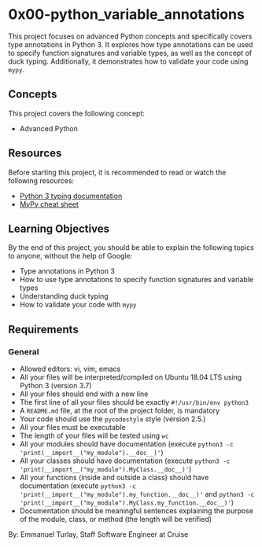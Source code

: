 # 0x00-python_variable_annotations

This project focuses on advanced Python concepts and specifically covers type annotations in Python 3. It explores how type annotations can be used to specify function signatures and variable types, as well as the concept of duck typing. Additionally, it demonstrates how to validate your code using `mypy`.

## Concepts

This project covers the following concept:

- Advanced Python

## Resources

Before starting this project, it is recommended to read or watch the following resources:

- [Python 3 typing documentation](https://docs.python.org/3/library/typing.html)
- [MyPy cheat sheet](https://mypy.readthedocs.io/en/stable/cheat_sheet_py3.html)

## Learning Objectives

By the end of this project, you should be able to explain the following topics to anyone, without the help of Google:

- Type annotations in Python 3
- How to use type annotations to specify function signatures and variable types
- Understanding duck typing
- How to validate your code with `mypy`

## Requirements

### General

- Allowed editors: vi, vim, emacs
- All your files will be interpreted/compiled on Ubuntu 18.04 LTS using Python 3 (version 3.7)
- All your files should end with a new line
- The first line of all your files should be exactly `#!/usr/bin/env python3`
- A `README.md` file, at the root of the project folder, is mandatory
- Your code should use the `pycodestyle` style (version 2.5.)
- All your files must be executable
- The length of your files will be tested using `wc`
- All your modules should have documentation (execute `python3 -c 'print(__import__("my_module").__doc__)'`)
- All your classes should have documentation (execute `python3 -c 'print(__import__("my_module").MyClass.__doc__)'`)
- All your functions (inside and outside a class) should have documentation (execute `python3 -c 'print(__import__("my_module").my_function.__doc__)'` and `python3 -c 'print(__import__("my_module").MyClass.my_function.__doc__)'`)
- Documentation should be meaningful sentences explaining the purpose of the module, class, or method (the length will be verified)

By: Emmanuel Turlay, Staff Software Engineer at Cruise
